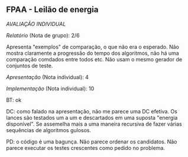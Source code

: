 ## FPAA - Leilão de energia 

*AVALIAÇÃO INDIVIDUAL*

_Relatório_ (Nota de grupo): 		2/6

Apresenta "exemplos" de comparação, o que não era o esperado. Não mostra claramente a progressão do tempo dos algoritmos, não há uma comparação comdados entre todos etc. Não usam o mesmo gerador de conjuntos de teste.

_Apresentação_ (Nota individual): 4

_Implementação_ (Nota individual): 10

BT:  ok

DC: como falado na apresentação, não me parece uma DC efetiva. Os lances são testados um a um e descartados em uma suposta "energia disponível". Se assemelha mais a uma maneira recursiva de fazer várias sequências de algoritmos gulosos.

PD: o código é uma bagunça. Não parece ordenar os candidatos. Não parece executar os testes crescentes como pedido no problema.

